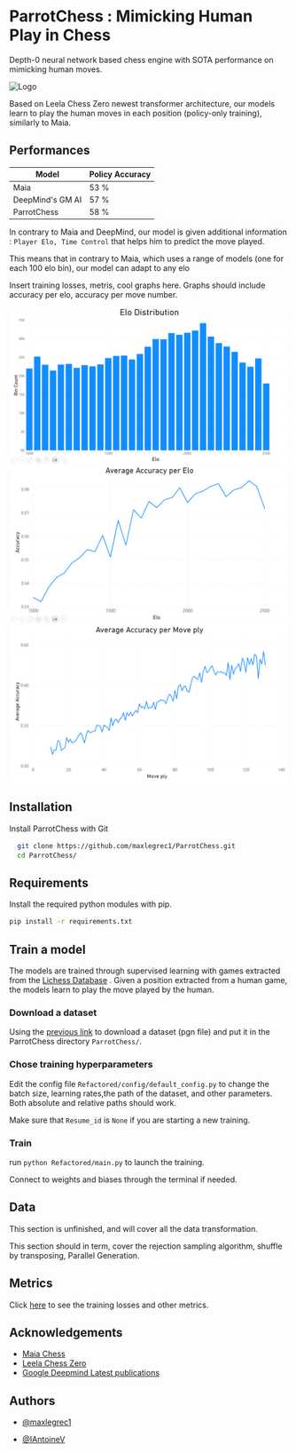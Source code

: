 
# ParrotChess : Mimicking Human Play in Chess

Depth-0 neural network based chess engine with SOTA performance on mimicking human moves.




![Logo](https://media1.tenor.com/m/Yb0fYsfyksQAAAAd/chesscom-chess.gif)


Based on Leela Chess Zero newest transformer architecture, our models learn to play the human moves in each position (policy-only training), similarly to Maia.


## Performances 

| Model             | Policy Accuracy |
| ---               | ---             |
| Maia              | 53 %            |
| DeepMind's GM AI  | 57 %            |
| ParrotChess       | 58 %            |


In contrary to Maia and DeepMind, our model is given additional information : ```Player Elo, Time Control``` that helps him to predict the move played.

This means that in contrary to Maia, which uses a range of models (one for each 100 elo bin), our model can adapt to any elo


Insert training losses, metris, cool graphs here.
Graphs should include accuracy per elo, accuracy per move number.

![Elo Distribution](/Elo_Distribution.png)
![Accuracy per Elo](/Accuracy_Per_Elo.png)
![Accuracy per Move Ply](/Accuracy_Per_ply.png)

## Installation

Install ParrotChess with Git

```bash
  git clone https://github.com/maxlegrec1/ParrotChess.git
  cd ParrotChess/
```


    
## Requirements

Install the required python modules with pip.

```bash
pip install -r requirements.txt
```
    
## Train a model

The models are trained through supervised learning with games extracted from the [Lichess Database](https://database.lichess.org/) . Given a position extracted from a human game, the models learn to play the move played by the human.

### Download a dataset 

Using the [previous link](https://database.lichess.org/) to download a dataset (pgn file) and put it in the ParrotChess directory ```ParrotChess/```.

### Chose training hyperparameters

Edit the config file ```Refactored/config/default_config.py``` 
 to change the batch size, learning rates,the path of the dataset, and other parameters. Both absolute and relative paths should work.


Make sure that ```Resume_id``` is ```None``` if you are starting a new training.


### Train

run ```python Refactored/main.py``` to launch the training.

Connect to weights and biases through the terminal if needed.


## Data

This section is unfinished, and will cover all the data transformation.

This section should in term, cover the rejection sampling algorithm, shuffle by transposing, Parallel Generation.
## Metrics

Click [here](https://wandb.ai/maxlegrec/owt) to see the training losses and other metrics.
## Acknowledgements

 - [Maia Chess](https://maiachess.com/)
 - [Leela Chess Zero](https://lczero.org/)
 - [Google Deepmind Latest publications](https://arxiv.org/abs/2402.04494)


## Authors

- [@maxlegrec1](https://www.github.com/maxlegrec1)

- [@IAntoineV](https://www.github.com/IAntoineV)

